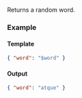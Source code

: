 Returns a random word.

### Example

#### Template
```json
{ "word": "$word" }
```
#### Output
```json
{ "word": "atque" }
```